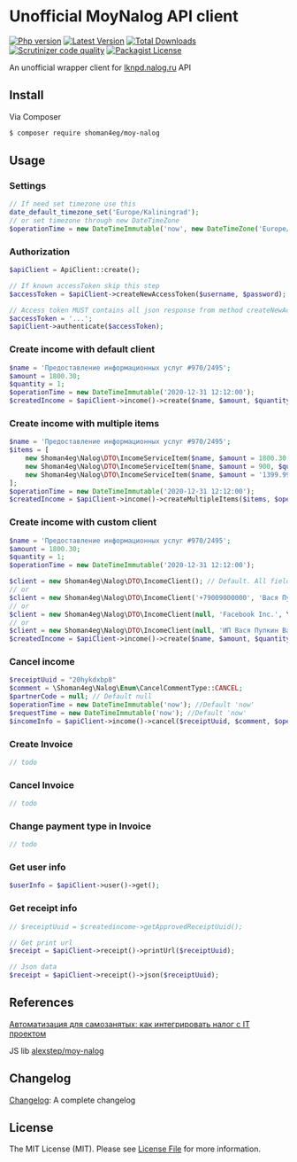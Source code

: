# Unofficial MoyNalog API client

[![Php version](https://img.shields.io/packagist/php-v/shoman4eg/moy-nalog?style=flat-square)](composer.json)
[![Latest Version](https://img.shields.io/github/release/shoman4eg/moy-nalog.svg?style=flat-square)](https://github.com/shoman4eg/moy-nalog/releases)
[![Total Downloads](https://img.shields.io/packagist/dt/shoman4eg/moy-nalog.svg?style=flat-square)](https://packagist.org/packages/shoman4eg/moy-nalog)
[![Scrutinizer code quality](https://img.shields.io/scrutinizer/quality/g/shoman4eg/moy-nalog/master?style=flat-square)](https://scrutinizer-ci.com/g/shoman4eg/moy-nalog/?branch=master)
[![Packagist License](https://img.shields.io/packagist/l/shoman4eg/moy-nalog?style=flat-square)](LICENSE)

An unofficial wrapper client for [lknpd.nalog.ru](https://lknpd.nalog.ru/) API

## Install

Via Composer

```bash
$ composer require shoman4eg/moy-nalog
```

## Usage

### Settings
```php
// If need set timezone use this
date_default_timezone_set('Europe/Kaliningrad');
// or set timezone through new DateTimeZone
$operationTime = new DateTimeImmutable('now', new DateTimeZone('Europe/Kaliningrad'))
```
### Authorization
```php
$apiClient = ApiClient::create();

// If known accessToken skip this step
$accessToken = $apiClient->createNewAccessToken($username, $password);

// Access token MUST contains all json response from method createNewAccessToken()
$accessToken = '...';
$apiClient->authenticate($accessToken);
```

### Create income with default client
```php
$name = 'Предоставление информационных услуг #970/2495';
$amount = 1800.30;
$quantity = 1;
$operationTime = new DateTimeImmutable('2020-12-31 12:12:00');
$createdIncome = $apiClient->income()->create($name, $amount, $quantity, $operationTime);
```

### Create income with multiple items
```php
$name = 'Предоставление информационных услуг #970/2495';
$items = [
    new Shoman4eg\Nalog\DTO\IncomeServiceItem($name, $amount = 1800.30, $quantity = 1),
    new Shoman4eg\Nalog\DTO\IncomeServiceItem($name, $amount = 900, $quantity = 2),
    new Shoman4eg\Nalog\DTO\IncomeServiceItem($name, $amount = '1399.99', $quantity = 3),
];
$operationTime = new DateTimeImmutable('2020-12-31 12:12:00');
$createdIncome = $apiClient->income()->createMultipleItems($items, $operationTime);
```

### Create income with custom client
```php
$name = 'Предоставление информационных услуг #970/2495';
$amount = 1800.30;
$quantity = 1;
$operationTime = new DateTimeImmutable('2020-12-31 12:12:00');

$client = new Shoman4eg\Nalog\DTO\IncomeClient(); // Default. All fields are empty IncomeType is FROM_INDIVIDUAL
// or
$client = new Shoman4eg\Nalog\DTO\IncomeClient('+79009000000', 'Вася Пупкин', \Shoman4eg\Nalog\Enum\IncomeType::INDIVIDUAL, '390000000000');
// or
$client = new Shoman4eg\Nalog\DTO\IncomeClient(null, 'Facebook Inc.', \Shoman4eg\Nalog\Enum\IncomeType::FOREIGN_AGENCY, '390000000000');
// or
$client = new Shoman4eg\Nalog\DTO\IncomeClient(null, 'ИП Вася Пупкин Валерьевич', \Shoman4eg\Nalog\Enum\IncomeType::LEGAL_ENTITY, '7700000000');
$createdIncome = $apiClient->income()->create($name, $amount, $quantity, $operationTime, $client);
```

### Cancel income
```php
$receiptUuid = "20hykdxbp8"
$comment = \Shoman4eg\Nalog\Enum\CancelCommentType::CANCEL;
$partnerCode = null; // Default null
$operationTime = new DateTimeImmutable('now'); //Default 'now'
$requestTime = new DateTimeImmutable('now'); //Default 'now'
$incomeInfo = $apiClient->income()->cancel($receiptUuid, $comment, $operationTime, $requestTime, $partnerCode);
```

### Create Invoice
```php
// todo
```

### Cancel Invoice
```php
// todo
```

### Change payment type in Invoice
```php
// todo
```

### Get user info
```php
$userInfo = $apiClient->user()->get();
```

### Get receipt info
```php
// $receiptUuid = $createdincome->getApprovedReceiptUuid();

// Get print url
$receipt = $apiClient->receipt()->printUrl($receiptUuid);

// Json data
$receipt = $apiClient->receipt()->json($receiptUuid);
```

## References
[Автоматизация для самозанятых: как интегрировать налог с IT проектом](https://habr.com/ru/post/436656/)

JS lib [alexstep/moy-nalog](https://github.com/alexstep/moy-nalog)

## Changelog
[Changelog](CHANGELOG.md): A complete changelog

## License
The MIT License (MIT). Please see [License File](LICENSE) for more information.
